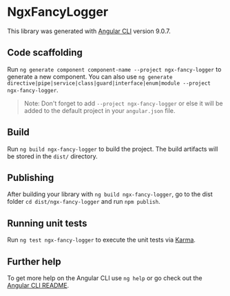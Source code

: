 # NgxFancyLogger

This library was generated with [Angular CLI](https://github.com/angular/angular-cli) version 9.0.7.

## Code scaffolding

Run `ng generate component component-name --project ngx-fancy-logger` to generate a new component. You can also use `ng generate directive|pipe|service|class|guard|interface|enum|module --project ngx-fancy-logger`.
> Note: Don't forget to add `--project ngx-fancy-logger` or else it will be added to the default project in your `angular.json` file. 

## Build

Run `ng build ngx-fancy-logger` to build the project. The build artifacts will be stored in the `dist/` directory.

## Publishing

After building your library with `ng build ngx-fancy-logger`, go to the dist folder `cd dist/ngx-fancy-logger` and run `npm publish`.

## Running unit tests

Run `ng test ngx-fancy-logger` to execute the unit tests via [Karma](https://karma-runner.github.io).

## Further help

To get more help on the Angular CLI use `ng help` or go check out the [Angular CLI README](https://github.com/angular/angular-cli/blob/master/README.md).
